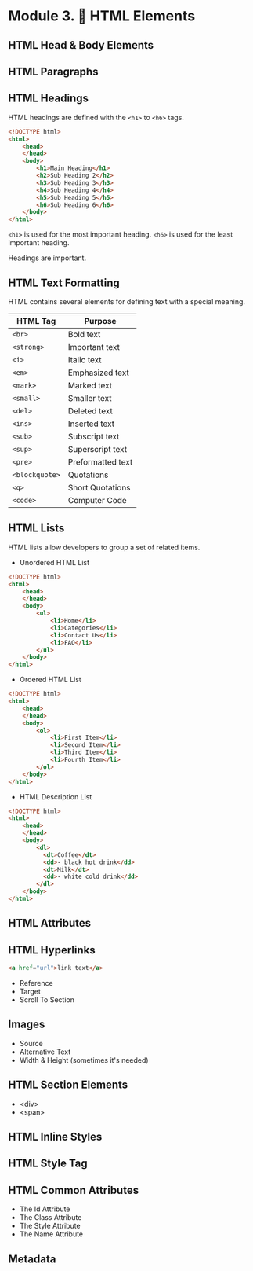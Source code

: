 # Module 3. 🌱 HTML Elements

## HTML Head & Body Elements

## HTML Paragraphs

## HTML Headings

HTML headings are defined with the `<h1>` to `<h6>` tags.

```html
<!DOCTYPE html>
<html>
	<head>
	</head>
	<body>
		<h1>Main Heading</h1>
		<h2>Sub Heading 2</h2>
		<h3>Sub Heading 3</h3>
		<h4>Sub Heading 4</h4>
		<h5>Sub Heading 5</h5>
		<h6>Sub Heading 6</h6>
	</body>
</html>
```

`<h1>` is used for the most important heading. `<h6>` is used for the least important heading.

Headings are important.

## HTML Text Formatting

HTML contains several elements for defining text with a special meaning.

|HTML Tag|Purpose|
|-|-|
|`<br>`|Bold text|
|`<strong>`|Important text|
|`<i>`|Italic text|
|`<em>`|Emphasized text|
|`<mark>`|Marked text|
|`<small>`|Smaller text|
|`<del>`|Deleted text|
|`<ins>`|Inserted text|
|`<sub>`|Subscript text|
|`<sup>`|Superscript text|
|`<pre>`|Preformatted text|
|`<blockquote>`|Quotations|
|`<q>`|Short Quotations|
|`<code>`|Computer Code|

## HTML Lists

HTML lists allow developers to group a set of related items.

- Unordered HTML List

```html
<!DOCTYPE html>
<html>
	<head>
	</head>
	<body>
		<ul>
			<li>Home</li>
			<li>Categories</li>
			<li>Contact Us</li>
			<li>FAQ</li>
		</ul>
	</body>
</html>
```

- Ordered HTML List

```html
<!DOCTYPE html>
<html>
	<head>
	</head>
	<body>
		<ol>
			<li>First Item</li>
			<li>Second Item</li>
			<li>Third Item</li>
			<li>Fourth Item</li>
		</ol>
	</body>
</html>
```

- HTML Description List

```html
<!DOCTYPE html>
<html>
	<head>
	</head>
	<body>
		<dl>  
		  <dt>Coffee</dt>  
		  <dd>- black hot drink</dd>  
		  <dt>Milk</dt>  
		  <dd>- white cold drink</dd>  
		</dl>
	</body>
</html>
```

## HTML Attributes

## HTML Hyperlinks

```html
<a href="url">link text</a>
```

- Reference
- Target
- Scroll To Section

## Images

- Source
- Alternative Text
- Width & Height (sometimes it's needed)

## HTML Section Elements

- \<div>
- \<span>

## HTML Inline Styles

## HTML Style Tag

## HTML Common Attributes

- The Id Attribute
- The Class Attribute
- The Style Attribute
- The Name Attribute

## Metadata